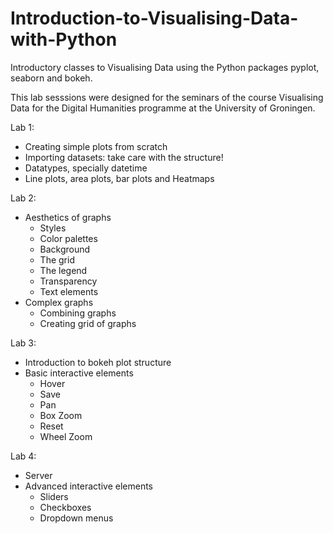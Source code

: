 # Introduction-to-Visualising-Data-with-Python
Introductory classes to Visualising Data using the Python packages pyplot, seaborn and bokeh.

This lab sesssions were designed for the seminars of the course Visualising Data for the Digital Humanities programme at the University of Groningen.

Lab 1: 
- Creating simple plots from scratch
- Importing datasets: take care with the structure!
- Datatypes, specially datetime
- Line plots, area plots, bar plots and Heatmaps

Lab 2: 
- Aesthetics of graphs
    - Styles
    - Color palettes
    - Background
    - The grid
    - The legend
    - Transparency
    - Text elements
- Complex graphs
    - Combining graphs
    - Creating grid of graphs

Lab 3: 
- Introduction to bokeh plot structure
- Basic interactive elements
    - Hover
    - Save
    - Pan
    - Box Zoom
    - Reset
    - Wheel Zoom

Lab 4: 
- Server
- Advanced interactive elements
    - Sliders
    - Checkboxes
    - Dropdown menus
